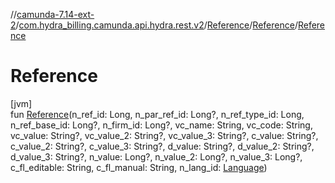 //[camunda-7.14-ext-2](../../../../index.md)/[com.hydra_billing.camunda.api.hydra.rest.v2](../../index.md)/[Reference](../index.md)/[Reference](index.md)/[Reference](-reference.md)

# Reference

[jvm]\
fun [Reference](-reference.md)(n_ref_id: Long, n_par_ref_id: Long?, n_ref_type_id: Long, n_ref_base_id: Long?, n_firm_id: Long?, vc_name: String, vc_code: String, vc_value: String?, vc_value_2: String?, vc_value_3: String?, c_value: String?, c_value_2: String?, c_value_3: String?, d_value: String?, d_value_2: String?, d_value_3: String?, n_value: Long?, n_value_2: Long?, n_value_3: Long?, c_fl_editable: String, c_fl_manual: String, n_lang_id: [Language](../../../com.hydra_billing.camunda.api.hydra.common_types/-language/index.md))
